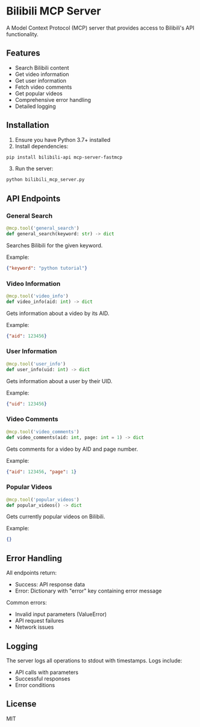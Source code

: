 # Bilibili MCP Server

A Model Context Protocol (MCP) server that provides access to Bilibili's API functionality.

## Features

- Search Bilibili content
- Get video information
- Get user information
- Fetch video comments
- Get popular videos
- Comprehensive error handling
- Detailed logging

## Installation

1. Ensure you have Python 3.7+ installed
2. Install dependencies:
```bash
pip install bilibili-api mcp-server-fastmcp
```

3. Run the server:
```bash
python bilibili_mcp_server.py
```

## API Endpoints

### General Search
```python
@mcp.tool('general_search')
def general_search(keyword: str) -> dict
```
Searches Bilibili for the given keyword.

Example:
```json
{"keyword": "python tutorial"}
```

### Video Information
```python
@mcp.tool('video_info')
def video_info(aid: int) -> dict
```
Gets information about a video by its AID.

Example:
```json
{"aid": 123456}
```

### User Information
```python
@mcp.tool('user_info')
def user_info(uid: int) -> dict
```
Gets information about a user by their UID.

Example:
```json
{"uid": 123456}
```

### Video Comments
```python
@mcp.tool('video_comments')
def video_comments(aid: int, page: int = 1) -> dict
```
Gets comments for a video by AID and page number.

Example:
```json
{"aid": 123456, "page": 1}
```

### Popular Videos
```python
@mcp.tool('popular_videos')
def popular_videos() -> dict
```
Gets currently popular videos on Bilibili.

Example:
```json
{}
```

## Error Handling

All endpoints return:
- Success: API response data
- Error: Dictionary with "error" key containing error message

Common errors:
- Invalid input parameters (ValueError)
- API request failures
- Network issues

## Logging

The server logs all operations to stdout with timestamps. Logs include:
- API calls with parameters
- Successful responses
- Error conditions

## License

MIT
